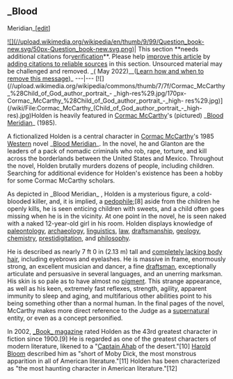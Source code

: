 ## \_Blood
Meridian\_[[edit](/w/index.php?title=Judge\_Holden&action=edit&section=2 "Edit
section: Blood Meridian")]

[![](//upload.wikimedia.org/wikipedia/en/thumb/9/99/Question\_book-
new.svg/50px-Question\_book-new.svg.png)](/wiki/File:Question\_book-new.svg)|
This section \*\*needs additional citations
for[verification](/wiki/Wikipedia:Verifiability "Wikipedia:Verifiability")\*\*.
Please help [improve this article](/wiki/Special:EditPage/Judge\_Holden
"Special:EditPage/Judge Holden") by [adding citations to reliable
sources](/wiki/Help:Referencing\_for\_beginners "Help:Referencing for
beginners") in this section. Unsourced material may be challenged and removed.
\_( May 2022)\_\_([Learn how and when to remove this
message](/wiki/Help:Maintenance\_template\_removal "Help:Maintenance template
removal"))\_ 
---|--- 
[![](//upload.wikimedia.org/wikipedia/commons/thumb/7/7f/Cormac\_McCarthy\_%28Child\_of\_God\_author\_portrait\_-
\_high-res%29.jpg/170px-Cormac\_McCarthy\_%28Child\_of\_God\_author\_portrait\_-\_high-
res%29.jpg)](/wiki/File:Cormac\_McCarthy\_\(Child\_of\_God\_author\_portrait\_-\_high-
res\).jpg)Holden is heavily featured in [Cormac
McCarthy](/wiki/Cormac\_McCarthy "Cormac McCarthy")'s (pictured) \_[Blood
Meridian](/wiki/Blood\_Meridian "Blood Meridian")\_ (1985).

A fictionalized Holden is a central character in [Cormac
McCarthy](/wiki/Cormac\_McCarthy "Cormac McCarthy")'s 1985
[Western](/wiki/Western\_\(genre\) "Western \(genre\)") novel \_[Blood
Meridian](/wiki/Blood\_Meridian "Blood Meridian")\_. In the novel, he and
Glanton are the leaders of a pack of nomadic criminals who rob, rape, torture,
and kill across the borderlands between the United States and Mexico.
Throughout the novel, Holden brutally murders dozens of people, including
children. Searching for additional evidence for Holden's existence has been a
hobby for some Cormac McCarthy scholars.

As depicted in \_Blood Meridian\_ , Holden is a mysterious figure, a cold-
blooded killer, and, it is implied, a [pedophile](/wiki/Pedophile
"Pedophile");[8] aside from the children he openly kills, he is seen enticing
children with sweets, and a child often goes missing when he is in the
vicinity. At one point in the novel, he is seen naked with a naked 12-year-old
girl in his room. Holden displays knowledge of
[paleontology](/wiki/Paleontology "Paleontology"),
[archaeology](/wiki/Archaeology "Archaeology"),
[linguistics](/wiki/Linguistics "Linguistics"), [law](/wiki/Law "Law"),
[draftsmanship](/wiki/Technical\_drawing "Technical drawing"),
[geology](/wiki/Geology "Geology"), [chemistry](/wiki/Chemistry "Chemistry"),
[prestidigitation](/wiki/Sleight\_of\_hand "Sleight of hand"), and
[philosophy](/wiki/Philosophy "Philosophy").

He is described as nearly 7 ft 0 in (2.13 m) tall and [completely lacking body
hair](/wiki/Alopecia\_universalis "Alopecia universalis"), including eyebrows
and eyelashes. He is massive in frame, enormously strong, an excellent
musician and dancer, a fine [draftsman](/wiki/Drafter "Drafter"),
exceptionally articulate and persuasive in several languages, and an unerring
marksman. His skin is so pale as to have almost no [pigment](/wiki/Pigment
"Pigment"). This strange appearance, as well as his keen, extremely fast
reflexes, strength, agility, apparent immunity to sleep and aging, and
multifarious other abilities point to his being something other than a normal
human. In the final pages of the novel, McCarthy makes more direct reference
to the Judge as a [supernatural](/wiki/Supernatural "Supernatural") entity, or
even as a concept personified.

In 2002, [\_Book\_ magazine](/wiki/Book\_\(magazine\) "Book \(magazine\)") rated
Holden as the 43rd greatest character in fiction since 1900.[9] He is regarded
as one of the greatest characters of modern literature, likened to a "[Captain
Ahab](/wiki/Captain\_Ahab "Captain Ahab") of the desert."[10] [Harold
Bloom](/wiki/Harold\_Bloom "Harold Bloom") described him as "short of Moby
Dick, the most monstrous apparition in all of American literature."[11] Holden
has been characterized as "the most haunting character in American
literature."[12]
